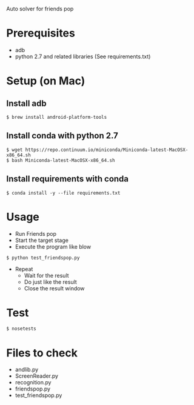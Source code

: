 Auto solver for friends pop

# Prerequisites

* adb
* python 2.7 and related libraries (See requirements.txt)

# Setup (on Mac)

## Install adb

```
$ brew install android-platform-tools
```

## Install conda with python 2.7

```
$ wget https://repo.continuum.io/miniconda/Miniconda-latest-MacOSX-x86_64.sh
$ bash Miniconda-latest-MacOSX-x86_64.sh
```

## Install requirements with conda

```
$ conda install -y --file requirements.txt
```

# Usage

* Run Friends pop
* Start the target stage
* Execute the program like blow

```
$ python test_friendspop.py
```

* Repeat
  * Wait for the result
  * Do just like the result
  * Close the result window

# Test

```
$ nosetests
```

# Files to check

* andlib.py
* ScreenReader.py
* recognition.py
* friendspop.py
* test_friendspop.py
